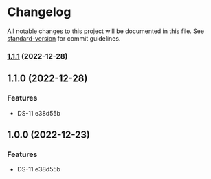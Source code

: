 # Changelog

All notable changes to this project will be documented in this file. See [standard-version](https://github.com/conventional-changelog/standard-version) for commit guidelines.

### [1.1.1](///compare/v1.1.0...v1.1.1) (2022-12-28)

## 1.1.0 (2022-12-28)


### Features

* DS-11 e38d55b

## 1.0.0 (2022-12-23)


### Features

* DS-11 e38d55b
